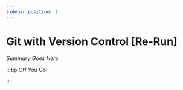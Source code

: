 ```yaml
---
sidebar_position: 1
---
```


# Git with Version Control [Re-Run]

_Summary Goes Here_

:::tip Off You Go!

<QuestButton text="Happy Questing" link='' />

:::

